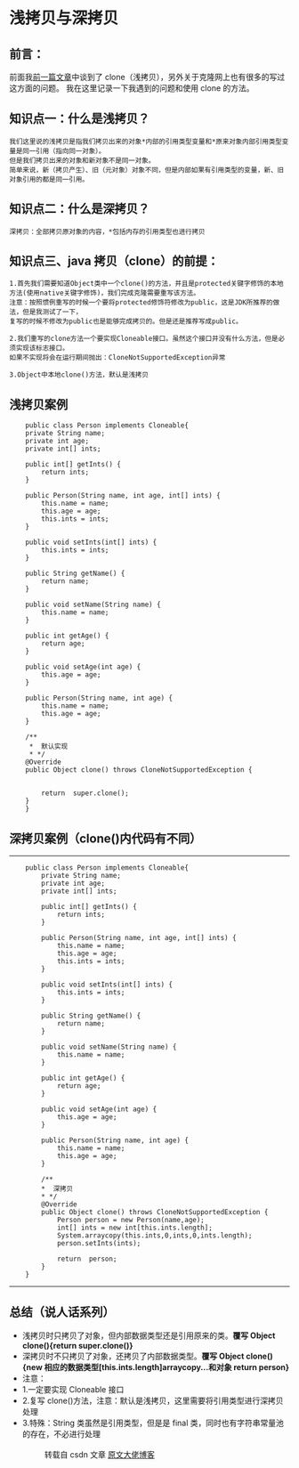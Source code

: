 # 浅拷贝与深拷贝

## 前言：

前面我[前一篇文章](/blogs/java/tips/this.md)中谈到了 clone（浅拷贝），另外关于克隆网上也有很多的写过这方面的问题。
我在这里记录一下我遇到的问题和使用 clone 的方法。

## 知识点一：什么是浅拷贝？

    我们这里说的浅拷贝是指我们拷贝出来的对象*内部的引用类型变量和*原来对象内部引用类型变量是同一引用（指向同一对象）。
    但是我们拷贝出来的对象和新对象不是同一对象。
    简单来说，新（拷贝产生）、旧（元对象）对象不同，但是内部如果有引用类型的变量，新、旧对象引用的都是同一引用。

## 知识点二：什么是深拷贝？

    深拷贝：全部拷贝原对象的内容，*包括内存的引用类型也进行拷贝

## 知识点三、java 拷贝（clone）的前提：

    1.首先我们需要知道Object类中一个clone()的方法，并且是protected关键字修饰的本地方法(使用native关键字修饰)，我们完成克隆需要重写该方法。
    注意：按照惯例重写的时候一个要将protected修饰符修改为public，这是JDK所推荐的做法，但是我测试了一下，
    复写的时候不修改为public也是能够完成拷贝的。但是还是推荐写成public。

    2.我们重写的clone方法一个要实现Cloneable接口。虽然这个接口并没有什么方法，但是必须实现该标志接口。
    如果不实现将会在运行期间抛出：CloneNotSupportedException异常

    3.Object中本地clone()方法，默认是浅拷贝

## 浅拷贝案例

```
    public class Person implements Cloneable{
    private String name;
    private int age;
    private int[] ints;

    public int[] getInts() {
        return ints;
    }

    public Person(String name, int age, int[] ints) {
        this.name = name;
        this.age = age;
        this.ints = ints;
    }

    public void setInts(int[] ints) {
        this.ints = ints;
    }

    public String getName() {
        return name;
    }

    public void setName(String name) {
        this.name = name;
    }

    public int getAge() {
        return age;
    }

    public void setAge(int age) {
        this.age = age;
    }

    public Person(String name, int age) {
        this.name = name;
        this.age = age;
    }

    /**
     *  默认实现
     * */
    @Override
    public Object clone() throws CloneNotSupportedException {


        return  super.clone();
    }
    }
```

## 深拷贝案例（clone()内代码有不同）

---

```
    public class Person implements Cloneable{
        private String name;
        private int age;
        private int[] ints;

        public int[] getInts() {
            return ints;
        }

        public Person(String name, int age, int[] ints) {
            this.name = name;
            this.age = age;
            this.ints = ints;
        }

        public void setInts(int[] ints) {
            this.ints = ints;
        }

        public String getName() {
            return name;
        }

        public void setName(String name) {
            this.name = name;
        }

        public int getAge() {
            return age;
        }

        public void setAge(int age) {
            this.age = age;
        }

        public Person(String name, int age) {
            this.name = name;
            this.age = age;
        }

        /**
        *  深拷贝
        * */
        @Override
        public Object clone() throws CloneNotSupportedException {
            Person person = new Person(name,age);
            int[] ints = new int[this.ints.length];
            System.arraycopy(this.ints,0,ints,0,ints.length);
            person.setInts(ints);

            return  person;
        }
    }
```

---

## 总结（说人话系列）

- 浅拷贝时只拷贝了对象，但内部数据类型还是引用原来的类。**覆写 Object clone(){return super.clone()}**
- 深拷贝时不只拷贝了对象，还拷贝了内部数据类型。**覆写 Object clone(){new 相应的数据类型[this.ints.length]arraycopy...和对象 return person}**
- 注意：
- 1.一定要实现 Cloneable 接口
- 2.复写 clone()方法，注意：默认是浅拷贝，这里需要将引用类型进行深拷贝处理
- 3.特殊：String 类虽然是引用类型，但是是 final 类，同时也有字符串常量池的存在，不必进行处理
  <br><br>
  &nbsp;&nbsp;&nbsp;&nbsp;&nbsp;&nbsp;&nbsp;&nbsp;&nbsp;&nbsp;转载自 csdn 文章 [原文大佬博客](https://blog.csdn.net/xinghuo0007/article/details/78896726)

